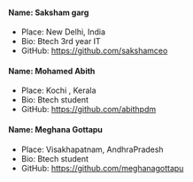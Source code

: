 #### Name: Saksham garg
- Place: New Delhi, India
- Bio: Btech 3rd year IT 
- GitHub: https://github.com/sakshamceo

#### Name: Mohamed Abith
- Place: Kochi , Kerala
- Bio: Btech student
- GitHub: https://github.com/abithpdm

#### Name: Meghana Gottapu
- Place: Visakhapatnam, AndhraPradesh
- Bio: Btech student
- GitHub: https://github.com/meghanagottapu

